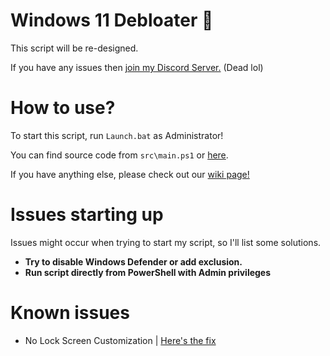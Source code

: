 # Windows 11 Debloater 🚀

This script will be re-designed. 

If you have any issues then [join my Discord Server.](https://discord.gg/JtMvqaNR5V) (Dead lol)

# How to use?

To start this script, run ``Launch.bat`` as Administrator!

You can find source code from ``src\main.ps1`` or [here](https://github.com/teeotsa/windows-11-debloat/blob/new/src/main.ps1).

If you have anything else, please check out our [wiki page!](https://github.com/teeotsa/windows-11-debloat/wiki/Launching-the-script.)

# Issues starting up

Issues might occur when trying to start my script, so I'll list some solutions.

* **Try to disable Windows Defender or add exclusion.**
* **Run script directly from PowerShell with Admin privileges**

# Known issues

* No Lock Screen Customization | [Here's the fix](https://github.com/teeotsa/windows-11-debloat/wiki/Wiki-Page-(-NO-IDEAS-MOMENT-)#known-issues)
